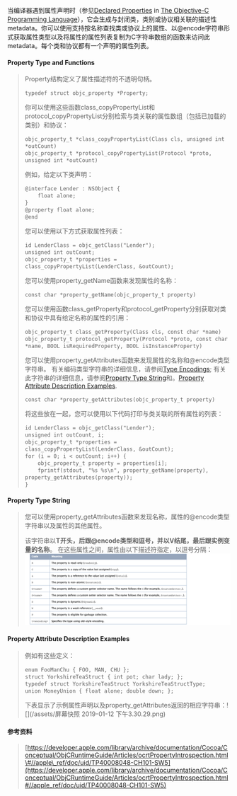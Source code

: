当编译器遇到属性声明时（参见[Declared Properties](https://developer.apple.com/library/archive/documentation/Cocoa/Conceptual/ObjectiveC/Chapters/ocProperties.html#//apple_ref/doc/uid/TP30001163-CH17) in [The Objective-C Programming Language](https://developer.apple.com/library/archive/documentation/Cocoa/Conceptual/ObjectiveC/Introduction/introObjectiveC.html#//apple_ref/doc/uid/TP30001163)），它会生成与封闭类，类别或协议相关联的描述性metadata。你可以使用支持按名称查找类或协议上的属性、以@encode字符串形式获取属性类型以及将属性的属性列表复制为C字符串数组的函数来访问此metadata。每个类和协议都有一个声明的属性列表。

#### Property Type and Functions

> Property结构定义了属性描述符的不透明句柄。
>
> ```
> typedef struct objc_property *Property;
> ```
>
> 你可以使用这些函数class\_copyPropertyList和protocol\_copyPropertyList分别检索与类关联的属性数组（包括已加载的类别）和协议：
>
> ```
> objc_property_t *class_copyPropertyList(Class cls, unsigned int *outCount)
> objc_property_t *protocol_copyPropertyList(Protocol *proto, unsigned int *outCount)
> ```
>
> 例如，给定以下类声明：
>
> ```
> @interface Lender : NSObject {
>     float alone;
> }
> @property float alone;
> @end
> ```
>
> 您可以使用以下方式获取属性列表：
>
> ```
> id LenderClass = objc_getClass("Lender");
> unsigned int outCount;
> objc_property_t *properties = class_copyPropertyList(LenderClass, &outCount);
> ```
>
> 您可以使用property\_getName函数来发现属性的名称：
>
> ```
> const char *property_getName(objc_property_t property)
> ```
>
> 您可以使用函数class\_getProperty和protocol\_getProperty分别获取对类和协议中具有给定名称的属性的引用：
>
> ```
> objc_property_t class_getProperty(Class cls, const char *name)
> objc_property_t protocol_getProperty(Protocol *proto, const char *name, BOOL isRequiredProperty, BOOL isInstanceProperty)
> ```
>
> 您可以使用property\_getAttributes函数来发现属性的名称和@encode类型字符串。 有关编码类型字符串的详细信息，请参阅[Type Encodings](https://developer.apple.com/library/archive/documentation/Cocoa/Conceptual/ObjCRuntimeGuide/Articles/ocrtTypeEncodings.html#//apple_ref/doc/uid/TP40008048-CH100-SW1); 有关此字符串的详细信息，请参阅[Property Type String](https://developer.apple.com/library/archive/documentation/Cocoa/Conceptual/ObjCRuntimeGuide/Articles/ocrtPropertyIntrospection.html#//apple_ref/doc/uid/TP40008048-CH101-SW6)和。[Property Attribute Description Examples](https://developer.apple.com/library/archive/documentation/Cocoa/Conceptual/ObjCRuntimeGuide/Articles/ocrtPropertyIntrospection.html#//apple_ref/doc/uid/TP40008048-CH101-SW5).
>
> ```
> const char *property_getAttributes(objc_property_t property)
> ```
>
> 将这些放在一起，您可以使用以下代码打印与类关联的所有属性的列表：
>
> ```
> id LenderClass = objc_getClass("Lender");
> unsigned int outCount, i;
> objc_property_t *properties = class_copyPropertyList(LenderClass, &outCount);
> for (i = 0; i < outCount; i++) {
>     objc_property_t property = properties[i];
>     fprintf(stdout, "%s %s\n", property_getName(property), property_getAttributes(property));
> }
> ```

#### Property Type String

> 您可以使用property\_getAttributes函数来发现名称，属性的@encode类型字符串以及属性的其他属性。
>
> 该字符串以**T开头，后跟@encode类型和逗号，并以V结尾，最后跟实例变量的名称**。 在这些属性之间，属性由以下描述符指定，以逗号分隔：![](/assets/property_type_encodings.png)

#### Property Attribute Description Examples

> 例如有这些定义：
>
> ```
> enum FooManChu { FOO, MAN, CHU };
> struct YorkshireTeaStruct { int pot; char lady; };
> typedef struct YorkshireTeaStruct YorkshireTeaStructType;
> union MoneyUnion { float alone; double down; };
> ```
>
> 下表显示了示例属性声明以及property\_getAttributes返回的相应字符串：![](/assets/屏幕快照 2019-01-12 下午3.30.29.png)

#### 参考资料

> [https://developer.apple.com/library/archive/documentation/Cocoa/Conceptual/ObjCRuntimeGuide/Articles/ocrtPropertyIntrospection.html\#//apple\_ref/doc/uid/TP40008048-CH101-SW5](https://developer.apple.com/library/archive/documentation/Cocoa/Conceptual/ObjCRuntimeGuide/Articles/ocrtPropertyIntrospection.html#//apple_ref/doc/uid/TP40008048-CH101-SW5)

#### 



